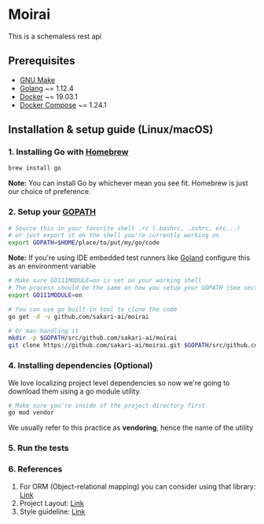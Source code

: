 # Moirai

This is a schemaless rest api

## Prerequisites

- [GNU Make](https://www.gnu.org/software/make/)
- [Golang](https://golang.org/) ~= 1.12.4
- [Docker](https://www.docker.com/) ~= 19.03.1
- [Docker Compose](https://docs.docker.com/compose/) ~= 1.24.1

## Installation & setup guide (Linux/macOS)

### 1. Installing Go with [Homebrew](https://brew.sh/)

```sh
brew install go
```

**Note:** You can install Go by whichever mean you see fit. Homebrew is just our choice of preference.

### 2. Setup your [GOPATH](https://github.com/golang/go/wiki/GOPATH)

```sh
# Source this in your favorite shell .rc (.bashrc, .zshrc, etc...)
# or just export it on the shell you're currently working on
export GOPATH=$HOME/place/to/put/my/go/code
```

**Note:** If you're using IDE embedded test runners like [Goland](https://www.jetbrains.com/go/) configure this as an environment variable

```sh
# Make sure GO111MODULE=on is set on your working shell
# The process should be the same as how you setup your GOPATH (See section 2.)
export GO111MODULE=on

# You can use go built-in tool to clone the code
go get -d -v github.com/sakari-ai/moirai

# Or man-handling it
mkdir -p $GOPATH/src/github.com/sakari-ai/moirai
git clone https://github.com/sakari-ai/moirai.git $GOPATH/src/github.com/sakari-ai/moirai
```

### 4. Installing dependencies (Optional)

We love localizing project level dependencies so now we're going to download them using a go module utility.

```sh
# Make sure you're inside of the project directory first
go mod vendor
```

We usually refer to this practice as **vendoring**, hence the name of the utility

### 5. Run the tests


### 6. References
1. For ORM (Object-relational mapping) you can consider using that library: [Link](https://gorm.io/)
2. Project Layout: [Link](https://github.com/golang-standards/project-layout)
3. Style guideline: [Link](https://github.com/uber-go/guide/blob/master/style.md)